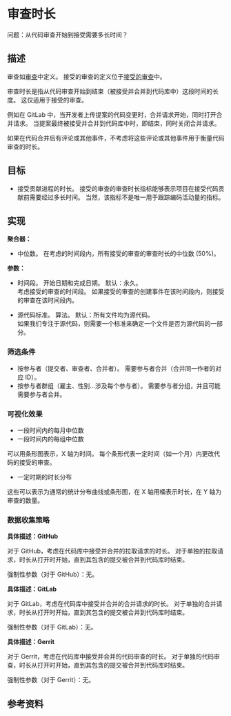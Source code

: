 # 审查时长

问题：从代码审查开始到接受需要多长时间？


## 描述

审查如[审查](https://github.com/chaoss/wg-evolution/blob/master/metrics/Reviews.md)中定义。 接受的审查的定义位于[接受的审查](https://github.com/chaoss/wg-evolution/blob/master/metrics/Reviews_Accepted.md)中。

审查时长是指从代码审查开始到结束（被接受并合并到代码库中）这段时间的长度。 这仅适用于接受的审查。

例如在 GitLab 中，当开发者上传提案的代码变更时，合并请求开始，同时打开合并请求。 当提案最终被接受并合并到代码库中时，即结束，同时关闭合并请求。

如果在代码合并后有评论或其他事件，不考虑将这些评论或其他事件用于衡量代码审查的时长。


## 目标

* 接受贡献进程的时长。 接受的审查的审查时长指标能够表示项目在接受代码贡献前需要经过多长时间。 当然，该指标不是唯一用于跟踪编码活动量的指标。


## 实现

**聚合器：**
* 中位数。 在考虑的时间段内，所有接受的审查的审查时长的中位数 (50%)。

**参数：**
* 时间段。 开始日期和完成日期。 默认：永久。  
  考虑接受的审查的时间段。 如果接受的审查的创建事件在该时间段内，则接受的审查在该时间段内。

* 源代码标准。 算法。 默认：所有文件均为源代码。  
  如果我们专注于源代码，则需要一个标准来确定一个文件是否为源代码的一部分。

### 筛选条件

* 按参与者（提交者、审查者、合并者）。 需要参与者合并（合并同一作者的对应 ID）。
* 按参与者群组（雇主、性别…涉及每个参与者）。 需要参与者分组，并且可能需要参与者合并。


### 可视化效果

* 一段时间内的每月中位数
* 一段时间内的每组中位数

可以用条形图表示，X 轴为时间。 每个条形代表一定时间（如一个月）内更改代码的接受的审查。

* 一定时期的时长分布

这些可以表示为通常的统计分布曲线或条形图，在 X 轴用桶表示时长，在 Y 轴为审查的数量。


### 数据收集策略

**具体描述：GitHub**

对于 GitHub，考虑在代码库中接受并合并的拉取请求的时长。 对于单独的拉取请求，时长从打开时开始，直到其包含的提交被合并到代码库时结束。

强制性参数（对于 GitHub）：无。

**具体描述：GitLab**

对于 GitLab，考虑在代码库中接受并合并的合并请求的时长。 对于单独的合并请求，时长从打开时开始，直到其包含的提交被合并到代码库时结束。

强制性参数（对于 GitLab）：无。

**具体描述：Gerrit**

对于 Gerrit，考虑在代码库中接受并合并的代码审查的时长。 对于单独的代码审查，时长从打开时开始，直到其包含的提交被合并到代码库时结束。

强制性参数（对于 Gerrit）：无。

## 参考资料

